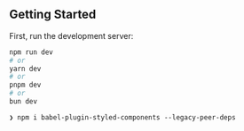 ## Getting Started

First, run the development server:

```bash
npm run dev
# or
yarn dev
# or
pnpm dev
# or
bun dev
```

```
❯ npm i babel-plugin-styled-components --legacy-peer-deps
```

